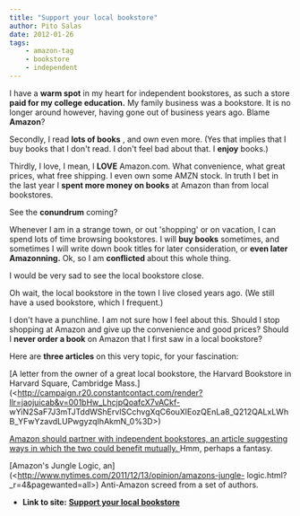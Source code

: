 ```yaml
---
title: "Support your local bookstore"
author: Pito Salas
date: 2012-01-26
tags:
    - amazon-tag
    - bookstore
    - independent
---
```


I have a **warm spot** in my heart for independent bookstores, as such a store
**paid for my college education.** My family business was a bookstore. It is
no longer around however, having gone out of business years ago. Blame
**Amazon**?

Secondly, I read **lots of books** , and own even more. (Yes that implies that
I buy books that I don't read. I don't feel bad about that. I **enjoy**
books.)

Thirdly, I love, I mean, I **LOVE** Amazon.com. What convenience, what great
prices, what free shipping. I even own some AMZN stock. In truth I bet in the
last year I **spent more money on books** at Amazon than from local
bookstores.

See the **conundrum** coming?

Whenever I am in a strange town, or out 'shopping' or on vacation, I can spend
lots of time browsing bookstores. I will **buy books** sometimes, and
sometimes I will write down book titles for later consideration, or **even
later Amazonning.** Ok, so I am **conflicted** about this whole thing.

I would be very sad to see the local bookstore close.

Oh wait, the local bookstore in the town I live closed years ago. (We still
have a used bookstore, which I frequent.)

I don't have a punchline. I am not sure how I feel about this. Should I stop
shopping at Amazon and give up the convenience and good prices? Should I
**never order a book** on Amazon that I first saw in a local bookstore?

Here are **three articles** on this very topic, for your fascination:

[A letter from the owner of a great local bookstore, the Harvard Bookstore in
Harvard Square, Cambridge
Mass.](<http://campaign.r20.constantcontact.com/render?llr=jaojuicab&v=001bHw_LhcjpQoafcX7vACkf-
wYiN2SaF7J3mTJTddWShErvlSCchvgXqC6ouXlEozQEnLa8_Q212QALxLWhB_YFwYzavdLUPwgyzqIhAkmN_0%3D>)

[Amazon should partner with independent bookstores, an article suggesting ways
in which the two could benefit mutually.
](<http://blogs.hbr.org/hbr/hbreditors/2011/12/amazon_should_partner_with_ind.html>)Hmm,
perhaps a fantasy.

[Amazon's Jungle Logic,
an](<http://www.nytimes.com/2011/12/13/opinion/amazons-jungle-
logic.html?_r=4&pagewanted=all>) Anti-Amazon screed from a set of authors.


* **Link to site:** **[Support your local bookstore](None)**
